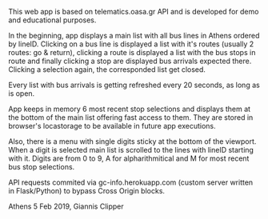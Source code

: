 This web app is based on telematics.oasa.gr API and is developed for demo and educational purposes.

In the beginning, app displays a main list with all bus lines in Athens ordered by lineID. Clicking on a bus line is displayed a list with it's routes (usually 2 routes: go & return), clicking a route is displayed a list with the bus stops in route and finally clicking a stop are displayed bus arrivals expected there. Clicking a selection again, the corresponded list get closed.

Every list with bus arrivals is getting refreshed every 20 seconds, as long as is open. 

App keeps in memory 6 most recent stop selections and displays them at the bottom of the main list offering fast access to them. They are stored in browser's locastorage to be available in future app executions.

Also, there is a menu with single digits sticky at the bottom of the viewport. When a digit is selected main list is scrolled to the lines with lineID starting with it. Digits are from 0 to 9, A for alpharithmitical and M for most recent bus stop selections.

API requests commited via gc-info.herokuapp.com (custom server written in Flask/Python) to bypass Cross Origin blocks.

Athens 5 Feb 2019, Giannis Clipper